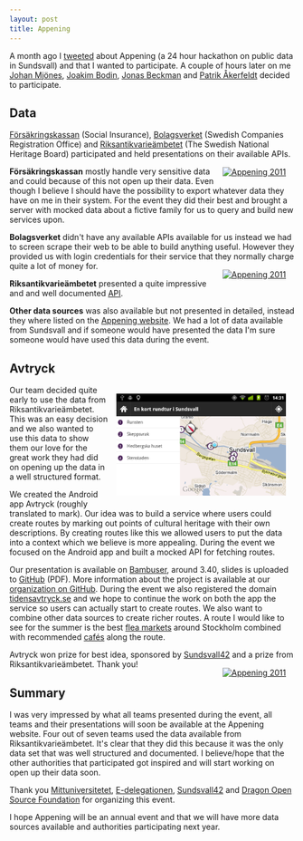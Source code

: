 ```yaml
---
layout: post
title: Appening
---
```


A month ago I [tweeted](http://twitter.com/#!/johanni/status/39321224500875264) about Appening (a 24 hour hackathon on public data in Sundsvall) and that I wanted to participate. A couple of hours later on me [Johan Mjönes](http://twitter.com/nollbit), [Joakim Bodin](http://twitter.com/jbripley), [Jonas Beckman](http://twitter.com/jonasbeckman) and [Patrik Åkerfeldt](http://twitter.com/pakerfeldt) decided to participate.

## Data

[Försäkringskassan](http://www.forsakringskassan.se/) (Social Insurance), [Bolagsverket](http://bolagsverket.se/) (Swedish Companies Registration Office) and [Riksantikvarieämbetet](http://www.raa.se/) (The Swedish National Heritage Board) participated and held presentations on their available APIs. <a href="http://www.flickr.com/photos/johannilsson/5543117687/" title="Appening 2011 by Johan Nilsson, on Flickr" style="float: right; padding: 15px"><img src="http://farm6.static.flickr.com/5140/5543117687_6f41070938_m.jpg" width="240" height="180" alt="Appening 2011" /></a>

**Försäkringskassan** mostly handle very sensitive data and could because of this not open up their data. Even though I believe I should have the possibility to export whatever data they have on me in their system. For the event they did their best and brought a server with mocked data about a fictive family for us to query and build new services upon.

**Bolagsverket** didn't have any available APIs available for us instead we had to screen scrape their web to be able to build anything useful. However they provided us with login credentials for their service that they normally charge quite a lot of money for. <a href="http://www.flickr.com/photos/johannilsson/5543696560/" title="Appening 2011 by Johan Nilsson, on Flickr" style="float: right; padding: 15px"><img src="http://farm6.static.flickr.com/5133/5543696560_e900114484_m.jpg" width="240" height="180" alt="Appening 2011" /></a>

**Riksantikvarieämbetet** presented a quite impressive and and well documented [API](http://www.ksamsok.se/api/).

**Other data sources** was also available but not presented in detailed, instead they where listed on the [Appening website](http://appening.se/data). We had a lot of data available from Sundsvall and if someone would have presented the data I'm sure someone would have used this data during the event.

## Avtryck

<img src="https://github.com/Avtryck/avtryck-projectweb/raw/master/appening/captures/8.png" width="300px" style="float: right; margin: 15px;"> Our team decided quite early to use the data from Riksantikvarieämbetet. This was an easy decision and we also wanted to use this data to show them our love for the great work they had did on opening up the data in a well structured format.

We created the Android app Avtryck (roughly translated to mark). Our idea was to build a service where users could create routes by marking out points of cultural heritage with their own descriptions. By creating routes like this we allowed users to put the data into a context which we believe is more appealing. During the event we focused on the Android app and built a mocked API for fetching routes.

Our presentation is available on [Bambuser](http://bambuser.com/node/1590759), around 3.40, slides is uploaded to [GitHub](https://github.com/Avtryck/avtryck-projectweb/raw/58d354e510a96b9349eaa85d2fe1740583fe98d7/appening/avtryck-slides.pdf) (PDF). More information about the project is available at our [organization on GitHub](https://github.com/Avtryck). During the event we also registered the domain [tidensavtryck.se](http://www.tidensavtryck.se/) and we hope to continue the work on both the app the service so users can actually start to create routes. We also want to combine other data sources to create richer routes. A route I would like to see for the summer is the best [flea markets](http://loppiskartan.se) around Stockholm combined with recommended [cafés](http://cafekartan.se) along the route.

Avtryck won prize for best idea, sponsored by [Sundsvall42](http://www.sundsvall42.se/) and a prize from Riksantikvarieämbetet. Thank you! <a href="http://www.flickr.com/photos/johannilsson/5543697186/" title="Appening 2011 by Johan Nilsson, on Flickr" style="float: right; padding: 15px"><img src="http://farm6.static.flickr.com/5060/5543697186_a5ff5a34c6_m.jpg" width="240" height="180" alt="Appening 2011" /></a>

## Summary

I was very impressed by what all teams presented during the event, all teams and their presentations will soon be available at the Appening website. Four out of seven teams used the data available from Riksantikvarieämbetet. It's clear that they did this because it was the only data set that was well structured and documented. I believe/hope that the other authorities that participated got inspired and will start working on open up their data soon.

Thank you [Mittuniversitetet](http://www.miun.se/), [E-delegationen](http://www.edelegationen.se/), [Sundsvall42](http://www.sundsvall42.se/) and [Dragon Open Source Foundation](http://www.dosf.se/) for organizing this event.

I hope Appening will be an annual event and that we will have more data sources available and authorities participating next year.

